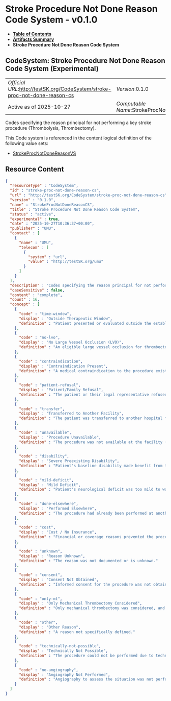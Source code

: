 # Stroke Procedure Not Done Reason Code System - v0.1.0

* [**Table of Contents**](toc.md)
* [**Artifacts Summary**](artifacts.md)
* **Stroke Procedure Not Done Reason Code System**

## CodeSystem: Stroke Procedure Not Done Reason Code System (Experimental) 

| | |
| :--- | :--- |
| *Official URL*:http://testSK.org/CodeSystem/stroke-proc-not-done-reason-cs | *Version*:0.1.0 |
| Active as of 2025-10-27 | *Computable Name*:StrokeProcNotDoneReasonCS |

 
Codes specifying the reason principal for not performing a key stroke procedure (Thrombolysis, Thrombectomy). 

 This Code system is referenced in the content logical definition of the following value sets: 

* [StrokeProcNotDoneReasonVS](ValueSet-stroke-proc-not-done-reason-vs.md)



## Resource Content

```json
{
  "resourceType" : "CodeSystem",
  "id" : "stroke-proc-not-done-reason-cs",
  "url" : "http://testSK.org/CodeSystem/stroke-proc-not-done-reason-cs",
  "version" : "0.1.0",
  "name" : "StrokeProcNotDoneReasonCS",
  "title" : "Stroke Procedure Not Done Reason Code System",
  "status" : "active",
  "experimental" : true,
  "date" : "2025-10-27T10:36:37+00:00",
  "publisher" : "UMU",
  "contact" : [
    {
      "name" : "UMU",
      "telecom" : [
        {
          "system" : "url",
          "value" : "http://testSK.org/umu"
        }
      ]
    }
  ],
  "description" : "Codes specifying the reason principal for not performing a key stroke procedure (Thrombolysis, Thrombectomy).",
  "caseSensitive" : false,
  "content" : "complete",
  "count" : 16,
  "concept" : [
    {
      "code" : "time-window",
      "display" : "Outside Therapeutic Window",
      "definition" : "Patient presented or evaluated outside the established time limit for the procedure."
    },
    {
      "code" : "no-lvo",
      "display" : "No Large Vessel Occlusion (LVO)",
      "definition" : "An eligible large vessel occlusion for thrombectomy was not identified."
    },
    {
      "code" : "contraindication",
      "display" : "Contraindication Present",
      "definition" : "A medical contraindication to the procedure existed (e.g., bleeding risk)."
    },
    {
      "code" : "patient-refusal",
      "display" : "Patient/Family Refusal",
      "definition" : "The patient or their legal representative refused the procedure."
    },
    {
      "code" : "transfer",
      "display" : "Transferred to Another Facility",
      "definition" : "The patient was transferred to another hospital for the procedure."
    },
    {
      "code" : "unavailable",
      "display" : "Procedure Unavailable",
      "definition" : "The procedure was not available at the facility (e.g., lack of equipment, staff)."
    },
    {
      "code" : "disability",
      "display" : "Severe Preexisting Disability",
      "definition" : "Patient's baseline disability made benefit from the procedure unlikely."
    },
    {
      "code" : "mild-deficit",
      "display" : "Mild Deficit",
      "definition" : "Patient's neurological deficit was too mild to warrant the procedure."
    },
    {
      "code" : "done-elsewhere",
      "display" : "Performed Elsewhere",
      "definition" : "The procedure had already been performed at another facility prior to arrival/transfer."
    },
    {
      "code" : "cost",
      "display" : "Cost / No Insurance",
      "definition" : "Financial or coverage reasons prevented the procedure."
    },
    {
      "code" : "unknown",
      "display" : "Reason Unknown",
      "definition" : "The reason was not documented or is unknown."
    },
    {
      "code" : "consent",
      "display" : "Consent Not Obtained",
      "definition" : "Informed consent for the procedure was not obtained."
    },
    {
      "code" : "only-mt",
      "display" : "Only Mechanical Thrombectomy Considered",
      "definition" : "Only mechanical thrombectomy was considered, and thrombolysis was not performed."
    },
    {
      "code" : "other",
      "display" : "Other Reason",
      "definition" : "A reason not specifically defined."
    },
    {
      "code" : "technically-not-possible",
      "display" : "Technically Not Possible",
      "definition" : "The procedure could not be performed due to technical or anatomical challenges."
    },
    {
      "code" : "no-angiography",
      "display" : "Angiography Not Performed",
      "definition" : "Angiography to assess the situation was not performed."
    }
  ]
}

```
